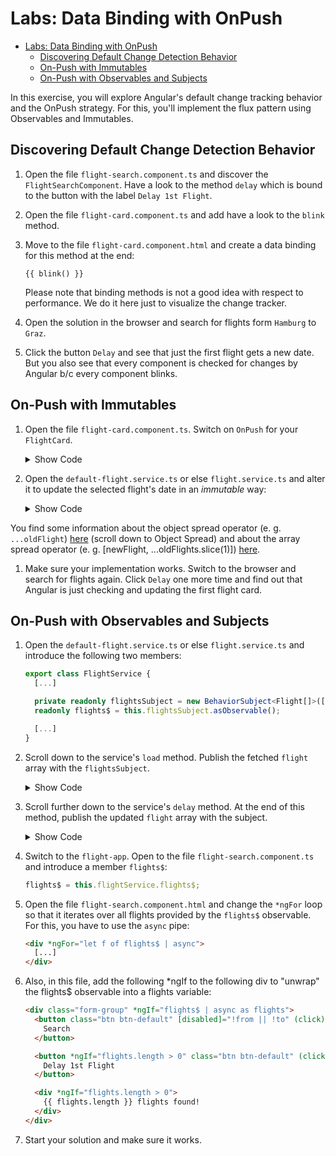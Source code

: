 # Labs: Data Binding with OnPush

- [Labs: Data Binding with OnPush](#labs-data-binding-with-onpush)
  - [Discovering Default Change Detection Behavior](#discovering-default-change-detection-behavior)
  - [On-Push with Immutables](#on-push-with-immutables)
  - [On-Push with Observables and Subjects](#on-push-with-observables-and-subjects)

In this exercise, you will explore Angular's default change tracking behavior and the OnPush strategy. For this, you'll implement the flux pattern using Observables and Immutables.

## Discovering Default Change Detection Behavior

1. Open the file `flight-search.component.ts` and discover the `FlightSearchComponent`. 
    Have a look to the method ``delay`` which is bound to the button with the label `Delay 1st Flight`.

2. Open the file `flight-card.component.ts` and add have a look to the `blink` method. 

3. Move to the file `flight-card.component.html` and create a data binding for this method at the end:
    ```
    {{ blink() }}
    ```
    Please note that binding methods is not a good idea with respect to performance. We do it here just to visualize the change tracker.
    
4. Open the solution in the browser and search for flights form `Hamburg` to `Graz`. 

5. Click the button `Delay` and see that just the first flight gets a new date. But you also see that every component is checked for changes by Angular b/c every component blinks.

## On-Push with Immutables

1. Open the file `flight-card.component.ts`. Switch on `OnPush` for your `FlightCard`.

    <details>
    <summary>Show Code</summary>
    <p>

    ```typescript
    
    import { ChangeDetectionStrategy } from '@angular/core';
    [...]
    @Component({
      selector: 'app-flight-card',
      templateUrl: 'flight-card.component.html',
      changeDetection: ChangeDetectionStrategy.OnPush
    })
    export class FlightCardComponent {
      [...]
    }
    ```

    </p>
    </details>

2. Open the `default-flight.service.ts` or else `flight.service.ts` and alter it to update the selected flight's date in an *immutable* way:

    <details>
    <summary>Show Code</summary>
    <p>

    ```typescript
    // libs/flight-lib/src/services/flight.service.ts
    
    delay(): void {
      const ONE_MINUTE = 1000 * 60;

      const oldFlights = this.flights;
      const oldFlight = oldFlights[0];
      const oldDate = new Date(oldFlight.date);
        
      // Mutable
      // oldDate.setTime(oldDate.getTime() + 15 * ONE_MINUTE );
      // oldFlight.date = oldDate.toISOString();

      // Immutable
      const newDate = new Date(oldDate.getTime() + 15 * ONE_MINUTE);
      const newFlight: Flight = { ...oldFlight, date: newDate.toISOString() };
      this.flights = [newFlight, ...oldFlights.slice(1)];
   
       // Alternatives
       // this.flights.splice(0, 1, newFlight);
       // this.flights = this.flights.map((f, i) => (i === 0 ? newFlight : f));
    }
    ```

</p>
</details>

You find some information about the object spread operator (e. g. `...oldFlight`) [here](https://www.typescriptlang.org/docs/handbook/release-notes/typescript-2-1.html) (scroll down to Object Spread) and about the array spread operator (e. g. [newFlight, ...oldFlights.slice(1)]) [here](https://developer.mozilla.org/en-US/docs/Web/JavaScript/Reference/Operators/Spread_operator).

1. Make sure your implementation works. Switch to the browser and search for flights again. Click `Delay` one more time and find out that Angular is just checking and updating the first flight card.

## On-Push with Observables and Subjects

1. Open the `default-flight.service.ts` or else `flight.service.ts` and introduce the following two members:

    ```typescript
    export class FlightService {
      [...]

      private readonly flightsSubject = new BehaviorSubject<Flight[]>([]);
      readonly flights$ = this.flightsSubject.asObservable();

      [...]
    }
    ```

2. Scroll down to the service's `load` method. Publish the fetched `flight` array with the `flightsSubject`.

    <details>
    <summary>Show Code</summary>
    <p>

    ```typescript
    load(from: string, to: string): void {
      const unhandledSubscription = this.find(from, to).subscribe(
        (flights) => {
          this.flights = flights;

          // Add this line:
          this.flightsSubject.next(flights);
        },
        (err) => console.error('Error loading flights', err)
      );
    }
    ```

    </p>
    </details>

3. Scroll further down to the service's `delay` method. At the end of this method, publish the updated `flight` array with the subject.

    <details>
    <summary>Show Code</summary>
    <p>

    ```typescript
    delay(): void {
      [...]

      // Immutable
      const newDate = new Date(oldDate.getTime() + 15 * ONE_MINUTE);
      const newFlight: Flight = { ...oldFlight, date: newDate.toISOString() };
      this.flights = [newFlight, ...oldFlights.slice(1)];
      
      // Alternatives
      // this.flights.splice(0, 1, newFlight);
      // this.flights = this.flights.map((f, i) => (i === 0 ? newFlight : f));

      // Add this:
      this.flightsSubject.next(this.flights);
    }
    ```

    </p>
    </details>

4. Switch to the `flight-app`. Open to the file `flight-search.component.ts` and introduce a member `flights$`:

    ```javascript
    flights$ = this.flightService.flights$;
    ```

5. Open the file `flight-search.component.html` and change the `*ngFor` loop so that it iterates over all flights provided by the `flights$` observable. For this, you have to use the `async` pipe:

    ```html
    <div *ngFor="let f of flights$ | async">
      [...]
    </div>
    ```

6. Also, in this file, add the following *ngIf to the following div to "unwrap" the flights$ observable into a flights variable: 

    ```html
    <div class="form-group" *ngIf="flights$ | async as flights">
      <button class="btn btn-default" [disabled]="!from || !to" (click)="search()">
        Search
      </button>

      <button *ngIf="flights.length > 0" class="btn btn-default" (click)="delay()">
        Delay 1st Flight
      </button>

      <div *ngIf="flights.length > 0">
        {{ flights.length }} flights found!
      </div>
    </div>
    ```
7. Start your solution and make sure it works.
